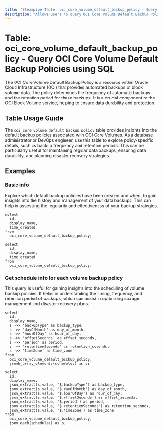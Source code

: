 ```yaml
---
title: "Steampipe Table: oci_core_volume_default_backup_policy - Query OCI Core Volume Default Backup Policies using SQL"
description: "Allows users to query OCI Core Volume Default Backup Policies"
---
```


# Table: oci_core_volume_default_backup_policy - Query OCI Core Volume Default Backup Policies using SQL

The OCI Core Volume Default Backup Policy is a resource within Oracle Cloud Infrastructure (OCI) that provides automated backups of block volume data. The policy determines the frequency of automatic backups and the retention period for these backups. It is a crucial component of the OCI Block Volume service, helping to ensure data durability and protection.

## Table Usage Guide

The `oci_core_volume_default_backup_policy` table provides insights into the default backup policies associated with OCI Core Volumes. As a database administrator or DevOps engineer, use this table to explore policy-specific details, such as backup frequency and retention periods. This can be particularly useful for maintaining regular data backups, ensuring data durability, and planning disaster recovery strategies.

## Examples

### Basic info
Explore which default backup policies have been created and when, to gain insights into the history and management of your data backups. This can help in assessing the regularity and effectiveness of your backup strategies.

```sql+postgres
select
  id,
  display_name,
  time_created
from
  oci_core_volume_default_backup_policy;
```

```sql+sqlite
select
  id,
  display_name,
  time_created
from
  oci_core_volume_default_backup_policy;
```

### Get schedule info for each volume backup policy
This query is useful for gaining insights into the scheduling of volume backup policies. It helps in understanding the timing, frequency, and retention period of backups, which can assist in optimizing storage management and disaster recovery plans.

```sql+postgres
select
  id,
  display_name,
  s ->> 'backupType' as backup_type,
  s ->> 'dayOfMonth' as day_of_month,
  s ->> 'hourOfDay' as hour_of_day,
  s ->> 'offsetSeconds' as offset_seconds,
  s ->> 'period' as period,
  s ->> 'retentionSeconds' as retention_seconds,
  s ->> 'timeZone' as time_zone
from
  oci_core_volume_default_backup_policy,
  jsonb_array_elements(schedules) as s;
```

```sql+sqlite
select
  id,
  display_name,
  json_extract(s.value, '$.backupType') as backup_type,
  json_extract(s.value, '$.dayOfMonth') as day_of_month,
  json_extract(s.value, '$.hourOfDay') as hour_of_day,
  json_extract(s.value, '$.offsetSeconds') as offset_seconds,
  json_extract(s.value, '$.period') as period,
  json_extract(s.value, '$.retentionSeconds') as retention_seconds,
  json_extract(s.value, '$.timeZone') as time_zone
from
  oci_core_volume_default_backup_policy,
  json_each(schedules) as s;
```